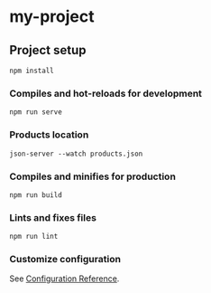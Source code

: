 # my-project

## Project setup
```
npm install
```

### Compiles and hot-reloads for development
```
npm run serve
```

### Products location
```
json-server --watch products.json
```

### Compiles and minifies for production
```
npm run build
```

### Lints and fixes files
```
npm run lint
```

### Customize configuration
See [Configuration Reference](https://cli.vuejs.org/config/).
